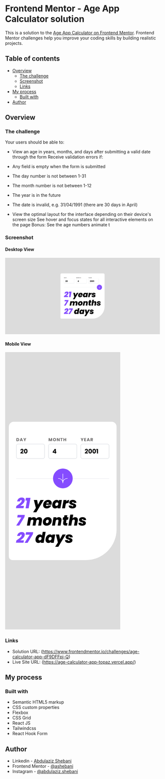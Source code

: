 # Frontend Mentor - Age App Calculator solution

This is a solution to the [Age App Calculator on Frontend Mentor](https://www.frontendmentor.io/challenges/age-calculator-app-dF9DFFpj-Q). Frontend Mentor challenges help you improve your coding skills by building realistic projects.

## Table of contents

- [Overview](#overview)
  - [The challenge](#the-challenge)
  - [Screenshot](#screenshot)
  - [Links](#links)
- [My process](#my-process)
  - [Built with](#built-with)
- [Author](#author)

## Overview

### The challenge

Your users should be able to:

- View an age in years, months, and days after submitting a valid date through the form
  Receive validation errors if:

- Any field is empty when the form is submitted
- The day number is not between 1-31
- The month number is not between 1-12
- The year is in the future
- The date is invalid, e.g. 31/04/1991 (there are 30 days in April)

- View the optimal layout for the interface depending on their device's screen size
  See hover and focus states for all interactive elements on the page
  Bonus: See the age numbers animate t

### Screenshot

#### Desktop View

![screenshot](./desktop-screenshot.png)

#### Mobile View

![screenshot](./mobile-screenshot.png)

### Links

- Solution URL: (https://www.frontendmentor.io/challenges/age-calculator-app-dF9DFFpj-Q)
- Live Site URL: (https://age-calculator-app-topaz.vercel.app/)

## My process

### Built with

- Semantic HTML5 markup
- CSS custom properties
- Flexbox
- CSS Grid
- React JS
- Tailwindcss
- React Hook Form

## Author

- Linkedin - [Abdulaziz Shebani](https://www.linkedin.com/in/abdulazizshebani/)
- Frontend Mentor - [@ashebani](https://www.frontendmentor.io/profile/ashebani)
- Instagram - [@abdulaziz.shebani](https://www.instagram.com/abdulaziz.shebani/)
